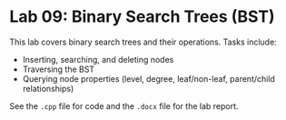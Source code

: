# Lab 09: Binary Search Trees (BST)

This lab covers binary search trees and their operations. Tasks include:
- Inserting, searching, and deleting nodes
- Traversing the BST
- Querying node properties (level, degree, leaf/non-leaf, parent/child relationships)

See the `.cpp` file for code and the `.docx` file for the lab report.
